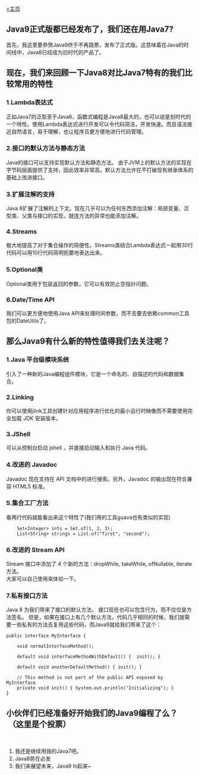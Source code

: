 [<主页](https://jeremieastray.github.io)  


## Java9正式版都已经发布了，我们还在用Java7?
首先，我这里要恭贺Java9终于不再跳票，发布了正式版。这意味着在Java的时间线中，Java8已经成为旧时代的产品了。    
  
## 现在，我们来回顾一下Java8对比Java7特有的我们比较常用的特性  
  
### 1.Lambda表达式

正如Java7的泛型至于Java6，函数式编程是Java8最大的，也可以说是划时代的一个特性。使用Lambda表达式进行开发可以令代码简洁，开发快速。而且语法接近自然语言，易于理解，也让程序员更方便地进行代码管理。  
  
### 2.接口的默认方法与静态方法  

Java的接口可以支持实现默认方法和静态方法。	由于JVM上的默认方法的实现在字节码层面提供了支持，因此效率非常高。默认方法允许在不打破现有继承体系的基础上改进接口。  
  
### 3.扩展注解的支持  

Java 8扩展了注解的上下文。现在几乎可以为任何东西添加注解：局部变量、泛型类、父类与接口的实现，就连方法的异常也能添加注解。  
  
### 4.Streams  

极大地提高了对于集合操作的简便性。Streams类结合Lambda表达式一起用30行代码可以用10行代码简明扼要地表达出来。  
  
### 5.Optional类  

Optional类用于包装返回的参数，它可以有效防止空指针问题。
  
### 6.Date/Time API  

我们可以更方便地使用Java API来处理时间参数，而不去要去依赖common工具包的DateUtils了。  
    
## 那么Java9有什么新的特性值得我们去关注呢？  
  
### 1.Java 平台级模块系统  

引入了一种新的Java编程组件模块，它是一个命名的、自描述的代码和数据集合。  
    
### 2.Linking  

你可以使用jlink工具创建针对应用程序进行优化的最小运行时映像而不需要使用完全加载 JDK 安装版本。  
      
### 3.JShell  

可以从控制台启动 jshell ，并直接启动输入和执行 Java 代码。    
      
### 4.改进的 Javadoc  

Javadoc 现在支持在 API 文档中的进行搜索。另外，Javadoc 的输出现在符合兼容 HTML5 标准。    
      
### 5.集合工厂方法  

看两行代码就能看出来这个特性了(我们用的工具guava也有类似的实现)  
```
    Set<Integer> ints = Set.of(1, 2, 3);  
    List<String> strings = List.of("first", "second");  
```  
      
### 6.改进的 Stream API  

Stream 接口中添加了 4 个新的方法：dropWhile, takeWhile, ofNullable, iterate方法。  
大家可以自己使用来体验一下。    
      
### 7.私有接口方法  

Java 8 为我们带来了接口的默认方法。 接口现在也可以包含行为，而不仅仅是方法签名。 但是，如果在接口上有几个默认方法，代码几乎相同的时候，我们就需要一些私有的方法去复用这些代码，而Java9就给我们带来了这个：  
```  
public interface MyInterface {  
  
    void normalInterfaceMethod();  
   
    default void interfaceMethodWithDefault() {  init(); }  
   
    default void anotherDefaultMethod() { init(); }  
   
    // This method is not part of the public API exposed by MyInterface
    private void init() { System.out.println("Initializing"); }  
}  
```  
      
  
## 小伙伴们已经准备好开始我们的Java9编程了么？  （这里是个投票）  
    
1. 我还是继续用我的Java7吧。    
2. Java8势在必发    
3. 我们来展望未来，Java9 hi起来~   
